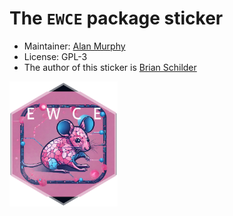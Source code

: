 # The `EWCE` package sticker

* Maintainer: [Alan Murphy](https://github.com/Al-Murphy)
* License: GPL-3 
* The author of this sticker is [Brian Schilder](https://github.com/bschilder)

<img src=EWCE.png height="200">
